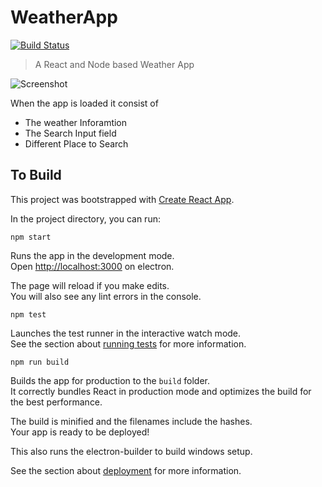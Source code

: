 # WeatherApp


[![Build Status](https://travis-ci.org/joemccann/dillinger.svg?branch=master)](https://weather-react-node.herokuapp.com/)

> A React and Node based Weather App

![Screenshot](https://user-images.githubusercontent.com/30200462/60126663-1ab8d280-97ac-11e9-80ef-4c86fd0ff0ae.png)



When the app is loaded it consist of 
- The weather Inforamtion 
- The Search Input field
- Different Place to Search


## To Build 

This project was bootstrapped with [Create React App](https://github.com/facebook/create-react-app).

In the project directory, you can run:

```
npm start
```

Runs the app in the development mode.<br>
Open [http://localhost:3000](http://localhost:3000) on electron.

The page will reload if you make edits.<br>
You will also see any lint errors in the console.

```
npm test
```

Launches the test runner in the interactive watch mode.<br>
See the section about [running tests](https://facebook.github.io/create-react-app/docs/running-tests) for more information.

```
npm run build
```

Builds the app for production to the `build` folder.<br>
It correctly bundles React in production mode and optimizes the build for the best performance.

The build is minified and the filenames include the hashes.<br>
Your app is ready to be deployed!

This also runs the electron-builder to build windows setup.
 
See the section about [deployment](https://facebook.github.io/create-react-app/docs/deployment) for more information.
